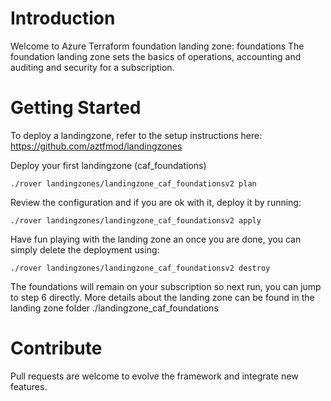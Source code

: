 # Introduction 
Welcome to Azure Terraform foundation landing zone: foundations
The foundation landing zone sets the basics of operations, accounting and auditing and security for a subscription.

# Getting Started
To deploy a landingzone, refer to the setup instructions here: https://github.com/aztfmod/landingzones

Deploy your first landingzone (caf_foundations) 

```
./rover landingzones/landingzone_caf_foundationsv2 plan
```
Review the configuration and if you are ok with it, deploy it by running: 
```
./rover landingzones/landingzone_caf_foundationsv2 apply
```
Have fun playing with the landing zone an once you are done, you can simply delete the deployment using: 
```
./rover landingzones/landingzone_caf_foundationsv2 destroy
```
The foundations will remain on your subscription so next run, you can jump to step 6 directly. 
More details about the landing zone can be found in the landing zone folder ./landingzone_caf_foundations 

# Contribute
Pull requests are welcome to evolve the framework and integrate new features.
